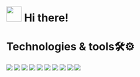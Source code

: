 <h1><img src="https://user-images.githubusercontent.com/94941930/217730085-73693685-ff16-4378-9401-aca28203c112.gif" width="40px" height="40px"/> Hi there!</h1>

# Technologies & tools🛠️⚙️

![](https://img.shields.io/badge/-Vue?style=for-the-badge&logo=Vue.js&label=Vue&labelColor=%23000&color=%234FC08D)
![](https://img.shields.io/badge/-Typescript?style=for-the-badge&logo=Typescript&label=Typescript&labelColor=%23000&color=%233178c6)
![](https://img.shields.io/badge/-HTML5?style=for-the-badge&logo=html5&label=HTML&labelColor=%23000&color=%23E34F26)
![](https://img.shields.io/badge/-CSS?style=for-the-badge&logo=CSS3&logoColor=%231572B6&label=CSS&labelColor=%23000&color=%231572B6)
![](https://img.shields.io/badge/-Vite?style=for-the-badge&logo=Vite&label=Vite&labelColor=%23000&color=%23646CFF)
![](https://img.shields.io/badge/-Bun?style=for-the-badge&logo=Bun&label=Bun&labelColor=%23000&color=%23fbf0df)
![](https://img.shields.io/badge/-Nuxt?style=for-the-badge&logo=Nuxt.js&label=Nuxt&labelColor=%23000&color=%2300dc82)
![](https://img.shields.io/badge/-PostgreSQL?style=for-the-badge&logo=PostgreSQL&label=PostgreSQL&labelColor=%23000&color=%234169E1)
![](https://img.shields.io/badge/-MongoDB?style=for-the-badge&logo=MongoDB&label=MongoDB&labelColor=%23000&color=%2347A248)
![](https://img.shields.io/badge/-VSC?style=for-the-badge&logo=Visual%20Studio%20Code&logoColor=%23007ACC&label=VS%20Code&labelColor=%23000&color=%23007ACC)
